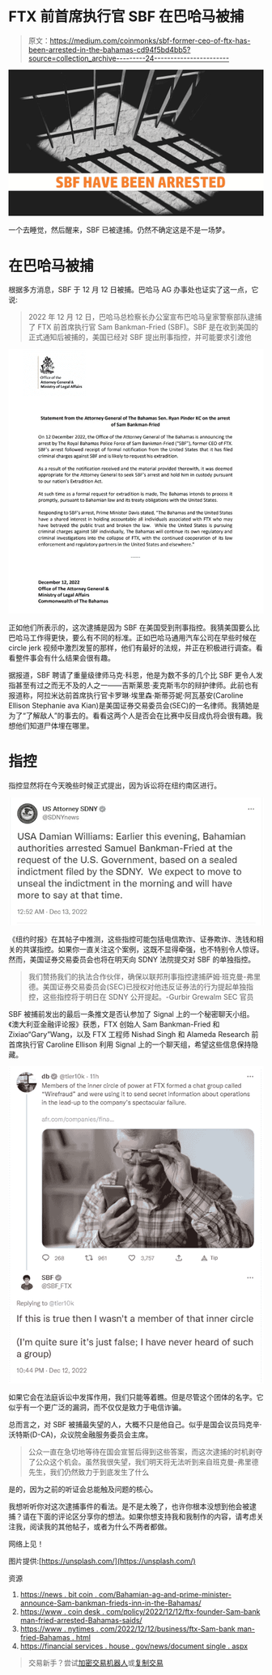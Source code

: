 # FTX 前首席执行官 SBF 在巴哈马被捕

> 原文：<https://medium.com/coinmonks/sbf-former-ceo-of-ftx-has-been-arrested-in-the-bahamas-cd94f5bd4bb5?source=collection_archive---------24----------------------->

![](img/ea3519c2096d23a9881adc57670d24b4.png)

一个去睡觉，然后醒来，SBF 已被逮捕。仍然不确定这是不是一场梦。

# 在巴哈马被捕

根据多方消息，SBF 于 12 月 12 日被捕。巴哈马 AG 办事处也证实了这一点，它说:

> 2022 年 12 月 12 日，巴哈马总检察长办公室宣布巴哈马皇家警察部队逮捕了 FTX 前首席执行官 Sam Bankman-Fried (SBF)。SBF 是在收到美国的正式通知后被捕的，美国已经对 SBF 提出刑事指控，并可能要求引渡他

![](img/f4cb4a42c4c2989018c5835cc8f39637.png)

正如他们所表示的，这次逮捕是因为 SBF 在美国受到刑事指控。我猜美国要么比巴哈马工作得更快，要么有不同的标准。正如巴哈马通用汽车公司在早些时候在 circle jerk 视频中激烈发誓的那样，他们有最好的法规，并正在积极进行调查。看看整件事会有什么结果会很有趣。

据报道，SBF 聘请了重量级律师马克·科恩，他是为数不多的几个比 SBF 更令人发指甚至有过之而无不及的人之一——吉斯莱恩·麦克斯韦尔的辩护律师。此前也有报道称，阿拉米达前首席执行官卡罗琳·埃里森·斯蒂芬妮·阿瓦基安(Caroline Ellison Stephanie ava Kian)是美国证券交易委员会(SEC)的一名律师。我猜她是为了“了解敌人”的事去的。看看这两个人是否会在比赛中反目成仇将会很有趣。我想他们知道尸体埋在哪里。

# 指控

指控显然将在今天晚些时候正式提出，因为诉讼将在纽约南区进行。

![](img/682e72aada17e3aaac51a88385c141fe.png)

《纽约时报》在其帖子中推测，这些指控可能包括电信欺诈、证券欺诈、洗钱和相关的共谋指控。如果你一直关注这个案例，这既不显得牵强，也不特别令人惊讶。然而，美国证券交易委员会也将在明天向 SDNY 法院提交对 SBF 的单独指控。

> 我们赞扬我们的执法合作伙伴，确保以联邦刑事指控逮捕萨姆·班克曼-弗里德。美国证券交易委员会(SEC)已授权对他违反证券法的行为提起单独指控，这些指控将于明日在 SDNY 公开提起。-Gurbir Grewalm SEC 官员

SBF 被捕前发出的最后一条推文是否认参加了 Signal 上的一个秘密聊天小组。《澳大利亚金融评论报》获悉，FTX 创始人 Sam Bankman-Fried 和 Zixiao“Gary”Wang，以及 FTX 工程师 Nishad Singh 和 Alameda Research 前首席执行官 Caroline Ellison 利用 Signal 上的一个聊天组，希望这些信息保持隐藏。

![](img/958026dddf1b533e821d0383fa68908e.png)

如果它会在法庭诉讼中发挥作用，我们只能等着瞧。但是尽管这个团体的名字。它似乎有一个更广泛的漏洞，而不仅仅是致力于电信诈骗。

总而言之，对 SBF 被捕最失望的人，大概不只是他自己。似乎是国会议员玛克辛·沃特斯(D-CA)，众议院金融服务委员会主席。

> 公众一直在急切地等待在国会宣誓后得到这些答案，而这次逮捕的时机剥夺了公众这个机会。虽然我很失望，我们明天将无法听到来自班克曼-弗里德先生，我们仍然致力于到底发生了什么

是的，因为之前的听证会总能触及问题的核心。

我想听听你对这次逮捕事件的看法。是不是太晚了，也许你根本没想到他会被逮捕？请在下面的评论区分享你的想法。如果你想支持我和我制作的内容，请考虑关注我，阅读我的其他帖子，或者为什么不两者都做。

网络上见！

图片提供:[https://unsplash.com/](https://unsplash.com/)

资源

1.  [https://news . bit coin . com/Bahamian-ag-and-prime-minister-announce-Sam-bankman-frieds-inn-in-the-Bahamas/](https://news.bitcoin.com/bahamian-ag-and-prime-minister-announce-sam-bankman-frieds-arrest-in-the-bahamas/)
2.  [https://www . coin desk . com/policy/2022/12/12/ftx-founder-Sam-bank man-fried-arrested-Bahamas-saids/](https://www.coindesk.com/policy/2022/12/12/ftx-founder-sam-bankman-fried-arrested-bahamas-says/)
3.  [https://www . nytimes . com/2022/12/12/business/ftx-Sam-bank man-fried-Bahamas . html](https://www.nytimes.com/2022/12/12/business/ftx-sam-bankman-fried-bahamas.html)
4.  [https://financial services . house . gov/news/document single . aspx](https://financialservices.house.gov/news/documentsingle.aspx?DocumentID=410026)

> 交易新手？尝试[加密交易机器人](/coinmonks/crypto-trading-bot-c2ffce8acb2a)或[复制交易](/coinmonks/top-10-crypto-copy-trading-platforms-for-beginners-d0c37c7d698c)